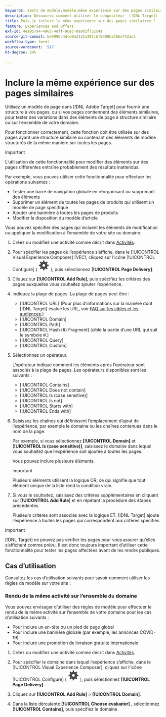 ```yaml
---
keywords: tests de modèle;modèle;même expérience sur des pages similaires;test de modèles
description: Découvrez comment utiliser le compositeur  [!DNL Target] ’expérience visuelle (VEC) d’Adobe pour inclure la même expérience sur plusieurs pages structurées de manière similaire ou contenant les mêmes éléments de modèle.
title: Puis-je inclure la même expérience sur des pages similaires ?
feature: Experiences and Offers
exl-id: 4ea95794-496c-4eff-96ec-8a9d1f732c4a
source-git-commit: be9996c4dce0a3135a39fcbf0608b57b6e742ac3
workflow-type: tm+mt
source-wordcount: '517'
ht-degree: 24%

---
```


# Inclure la même expérience sur des pages similaires

Utilisez un modèle de page dans [!DNL Adobe Target] pour fournir une structure à vos pages, ou si vos pages contiennent des éléments similaires, pour tester des variations dans des éléments de page à structure similaire ou sur l’ensemble de votre domaine.

Pour fonctionner correctement, cette fonction doit être utilisée sur des pages ayant une structure similaire ou contenant des éléments de modèle structurés de la même manière sur toutes les pages.

>[!IMPORTANT]
>
>L’utilisation de cette fonctionnalité pour modifier des éléments sur des pages différentes entraîne probablement des résultats inattendus.

Par exemple, vous pouvez utiliser cette fonctionnalité pour effectuer les opérations suivantes :

* Tester une barre de navigation globale en réorganisant ou supprimant des éléments
* Supprimer un élément de toutes les pages de produits qui utilisent un modèle de page spécifique
* Ajouter une bannière à toutes les pages de produits
* Modifier la disposition du modèle d’article

Vous pouvez spécifier des pages qui incluent les éléments de modification ou appliquer la modification à l’ensemble de votre site ou domaine.

1. Créez ou modifiez une activité comme décrit dans [Activités](/help/main/c-activities/activities.md#concept_D317A95A1AB54674BA7AB65C7985BA03).

1. Pour spécifier les pages où l’expérience s’affiche, dans le [!UICONTROL Visual Experience Composer] (VEC), cliquez sur l’icône [!UICONTROL Configure] ( ![icône Configurer](/help/main/assets/icons/Setting.svg) ), puis sélectionnez **[!UICONTROL Page Delivery]**.

1. Cliquez sur **[!UICONTROL Add Rule]**, puis spécifiez les critères des pages auxquelles vous souhaitez ajouter l’expérience.

1. Indiquez la plage de pages. La plage de pages peut être :

   * [!UICONTROL URL] (Pour plus d’informations sur la manière dont [!DNL Target] évalue les URL, voir [FAQ sur les cibles et les audiences](/help/main/c-target/c-troubleshooting-targets-and-audiences/troubleshooting-targets-and-audiences.md).)
   * [!UICONTROL Domain]
   * [!UICONTROL Path]
   * [!UICONTROL Hash (#) Fragment] (cible la partie d’une URL qui suit le symbole #.)
   * [!UICONTROL Query]
   * [!UICONTROL Custom]

1. Sélectionnez un opérateur.

   L’opérateur indique comment les éléments après l’opérateur sont associés à la plage de pages. Les opérateurs disponibles sont les suivants :

   * [!UICONTROL Contains]
   * [!UICONTROL Does not contain]
   * [!UICONTROL Is (case sensitive)]
   * [!UICONTROL Is not]
   * [!UICONTROL Starts with]
   * [!UICONTROL Ends with]

1. Saisissez les chaînes qui définissent l’emplacement d’ajout de l’expérience, par exemple le domaine ou les chaînes contenues dans le nom de la page.

   Par exemple, si vous sélectionnez **[!UICONTROL Domain]** et **[!UICONTROL Is (case sensitive)]**, saisissez le domaine dans lequel vous souhaitez que l’expérience soit ajoutée à toutes les pages.

   Vous pouvez inclure plusieurs éléments.

   >[!IMPORTANT]
   >
   >Plusieurs éléments utilisent la logique OR, ce qui signifie que tout élément unique de la liste rend la condition vraie.

1. Si vous le souhaitez, saisissez des critères supplémentaires en cliquant sur **[!UICONTROL Add Rule]** et en répétant la procédure des étapes précédentes.

   Plusieurs critères sont associés avec la logique ET. [!DNL Target] ajoute l’expérience à toutes les pages qui correspondent aux critères spécifiés.

>[!IMPORTANT]
>
> [!DNL Target] ne pouvez pas vérifier les pages pour vous assurer qu’elles s’affichent comme prévu. Il est donc toujours important d’utiliser cette fonctionnalité pour tester les pages affectées avant de les rendre publiques.

## Cas d’utilisation

Consultez les cas d’utilisation suivants pour savoir comment utiliser les règles de modèle sur votre site :

### Rendu de la même activité sur l’ensemble du domaine

Vous pouvez envisager d’utiliser des règles de modèle pour effectuer le rendu de la même activité sur l’ensemble de votre domaine pour les cas d’utilisation suivants :

* Pour inclure un en-tête ou un pied de page global
* Pour inclure une bannière globale (par exemple, les annonces COVID-19)
* Pour inclure une promotion de livraison gratuite internationale

1. Créez ou modifiez une activité comme décrit dans [Activités](/help/main/c-activities/activities.md#concept_D317A95A1AB54674BA7AB65C7985BA03).

1. Pour spécifier le domaine dans lequel l’expérience s’affiche, dans le [!UICONTROL Visual Experience Composer], cliquez sur l’icône [!UICONTROL Configure] ( ![icône Configurer](/help/main/assets/icons/Setting.svg) ), puis sélectionnez **[!UICONTROL Page Delivery]**.

1. Cliquez sur **[!UICONTROL Add Rule]** > **[!UICONTROL Domain]**.

1. Dans la liste déroulante **[!UICONTROL Choose evaluator]** , sélectionnez **[!UICONTROL Contains]**, puis spécifiez le domaine.
